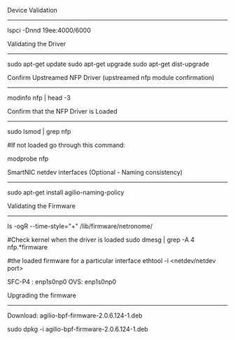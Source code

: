 Device Validation
*********************************************
lspci -Dnnd 19ee:4000/6000


Validating the Driver
*********************************************
sudo apt-get update
sudo apt-get upgrade
sudo apt-get dist-upgrade


Confirm Upstreamed NFP Driver (upstreamed nfp module confirmation)
*********************************************
modinfo nfp | head -3


Confirm that the NFP Driver is Loaded
*********************************************
sudo lsmod | grep nfp


#If not loaded go through this command:

modprobe nfp



SmartNIC netdev interfaces (Optional - Naming consistency)
*********************************************

sudo apt-get install agilio-naming-policy



Validating the Firmware
*********************************************
ls -ogR --time-style="+" /lib/firmware/netronome/


#Check kernel when the driver is loaded
sudo dmesg | grep -A 4 nfp.*firmware


#the loaded firmware for a particular <netdev> interface
ethtool -i <netdev/netdev port>


SFC-P4 : enp1s0np0
OVS: enp1s0np0


Upgrading the firmware
*********************************************

Download: agilio-bpf-firmware-2.0.6.124-1.deb

sudo dpkg -i agilio-bpf-firmware-2.0.6.124-1.deb

